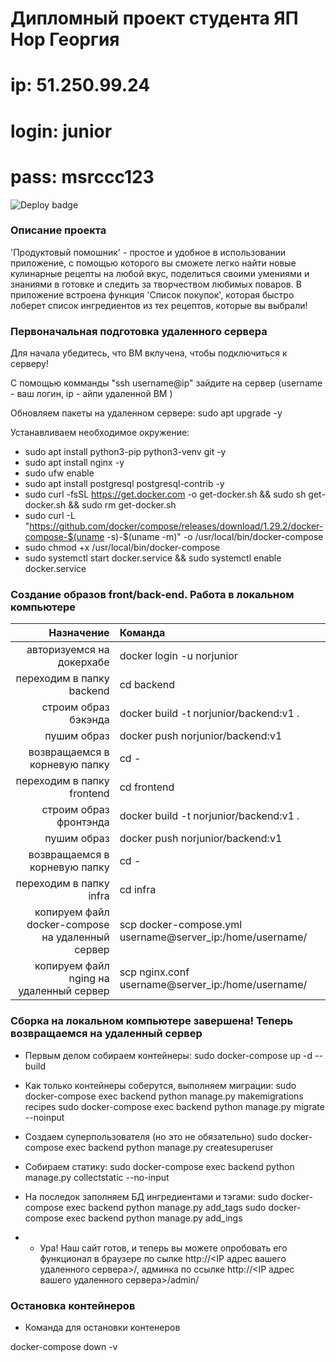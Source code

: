 # Дипломный проект студента ЯП Нор Георгия

# ip: 51.250.99.24
# login: junior
# pass: msrccc123 

![Deploy badge](https://github.com/Junior-George/foodgram-project-react/actions/workflows/main.yml/badge.svg)

### Описание проекта

'Продуктовый помошник' - простое и удобное в использовании приложение, с помощью которого вы сможете легко найти новые кулинарные рецепты на любой вкус, поделиться своими умениями и знаниями в готовке и следить за творчеством любимых поваров. В приложение встроена функция 'Список покупок', которая быстро лоберет список ингредиентов из тех рецептов, которые вы выбрали!


### Первоначальная подготовка удаленного сервера

Для начала убедитесь, что ВМ вклучена, чтобы подключиться к серверу!

С помощью комманды "ssh username@ip" зайдите на сервер (username - ваш логин, ip - айпи удаленной ВМ )

Обновляем пакеты на удаленном сервере: sudo apt upgrade -y

Устанавливаем необходимое окружение: 

* sudo apt install python3-pip python3-venv git -y
* sudo apt install nginx -y
* sudo ufw enable
* sudo apt install postgresql postgresql-contrib -y
* sudo curl -fsSL https://get.docker.com -o get-docker.sh && sudo sh get-docker.sh && sudo rm get-docker.sh
* sudo curl -L "https://github.com/docker/compose/releases/download/1.29.2/docker-compose-$(uname -s)-$(uname -m)" -o /usr/local/bin/docker-compose
* sudo chmod +x /usr/local/bin/docker-compose
* sudo systemctl start docker.service && sudo systemctl enable docker.service


### Создание образов front/back-end. Работа в локальном компьютере

|Назначение|Команда|
|--------:|:----------|
| авторизуемся на докерхабе | docker login -u norjunior |
| переходим в папку backend | cd backend |
| строим образ бэкэнда | docker build -t norjunior/backend:v1 . |
| пушим образ | docker push norjunior/backend:v1 |
| возвращаемся в корневую папку | cd - |
| переходим в папку frontend | cd frontend |
| строим образ фронтэнда | docker build -t norjunior/backend:v1 . |
| пушим образ | docker push norjunior/backend:v1 |
| возвращаемся в корневую папку | cd - |
| переходим в папку infra | cd infra |
| копируем файл docker-compose на удаленный сервер | scp docker-compose.yml username@server_ip:/home/username/ |
| копируем файл nging на удаленный сервер | scp nginx.conf username@server_ip:/home/username/ |



### Сборка на локальном компьютере завершена! Теперь возвращаемся на удаленный сервер

* Первым делом собираем контейнеры:
sudo docker-compose up -d --build

* Как только контейнеры соберутся, выполняем миграции:
sudo docker-compose exec backend python manage.py makemigrations recipes
sudo docker-compose exec backend python manage.py migrate --noinput

* Создаем суперпользователя (но это не обязательно)
sudo docker-compose exec backend python manage.py createsuperuser

* Собираем статику:
sudo docker-compose exec backend python manage.py collectstatic --no-input

* На последок заполняем БД ингредиентами и тэгами:
sudo docker-compose exec backend python manage.py add_tags
sudo docker-compose exec backend python manage.py add_ings


* * Ура! Наш сайт готов, и теперь вы можете опробовать его функционал в браузере по сылке http://<IP адрес вашего удаленного сервера>/, админка по ссылке http://<IP адрес вашего удаленного сервера>/admin/

### Остановка контейнеров

* Команда для остановки контенеров

docker-compose down -v

